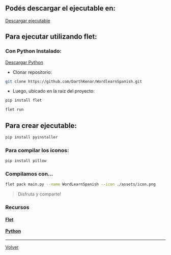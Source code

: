 ## Podés descargar el ejecutable en:

[Descargar ejecutable](https://drive.google.com/file/d/10yQggzTwXuOGXo-ERM62WFxP_6eZvXBu/view?usp=drive_link)

## Para ejecutar utilizando flet:

### Con Python Instalado:

[Descargar Python](https://www.python.org/downloads/)

- Clonar repositorio:

```bash
git clone https://github.com/DarthKenar/WordlearnSpanish.git
```

- Luego, ubicado en la raiz del proyecto:

```bash
pip install flet
```

```bash
flet run
```

## Para crear ejecutable:

```bash
pip install pyinstaller
```

### Para compilar los iconos:

```bash
pip install pillow
```

### Compilamos con...

```bash
flet pack main.py --name WordLearnSpanish --icon ./assets/icon.png
```

> Disfruta y comparte!

### Recursos

#### [Flet](https://flet.dev/docs/)

#### [Python](https://docs.python.org/3/)

---
[Volver](../../README.md)
